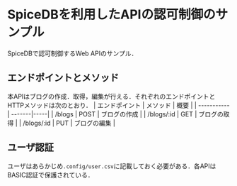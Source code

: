# SpiceDBを利用したAPIの認可制御のサンプル

SpiceDBで認可制御するWeb APIのサンプル．


## エンドポイントとメソッド
本APIはブログの作成．取得，編集が行える．それぞれのエンドポイントとHTTPメソッドは次のとおり．
| エンドポイント | メソッド | 概要 |
| -----------  | -------|-----|
| /blogs  | POST | ブログの作成 |
| /blogs/:id | GET | ブログの取得 |
| /blogs/:id | PUT | ブログの編集 |

## ユーザ認証
ユーザはあらかじめ`.config/user.csv`に記載しておく必要がある．各APIはBASIC認証で保護されている．

